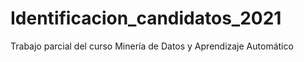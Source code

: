 # Identificacion_candidatos_2021
Trabajo parcial del curso Minería de Datos y Aprendizaje Automático
